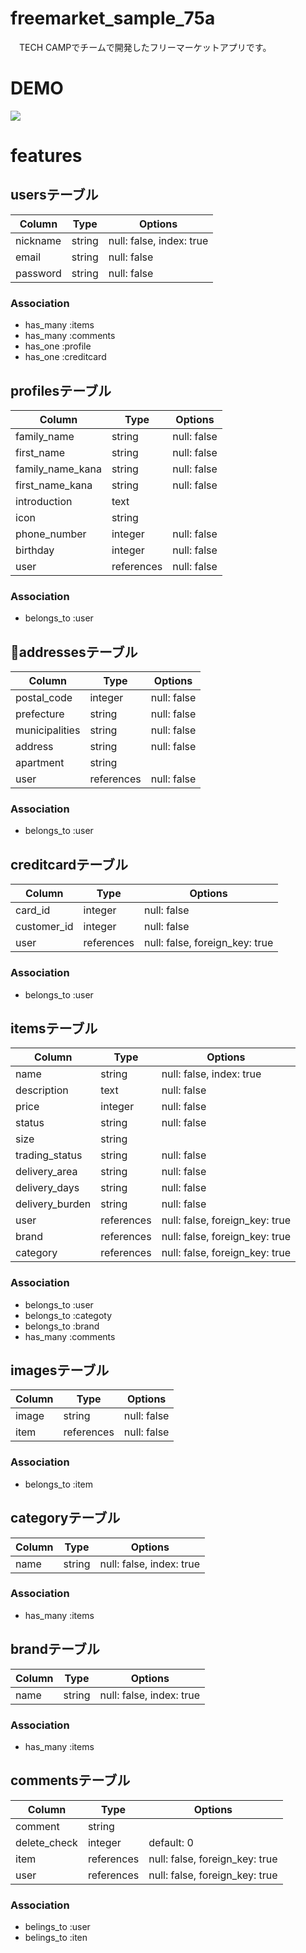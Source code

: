 # freemarket_sample_75a
　TECH CAMPでチームで開発したフリーマーケットアプリです。
 
# DEMO
 ![](https://github.com/yujiasano/freemarket_sample_75a/blob/master/6163efc6071fb4a7a9aa4950abbe782b.gif)
 

# features


## usersテーブル
|Column|Type|Options|
|------|----|-------|
|nickname|string|null: false, index: true|
|email|string|null: false|
|password|string|null: false|

### Association
- has_many :items
- has_many :comments
- has_one :profile
- has_one :creditcard

## profilesテーブル
|Column|Type|Options|
|------|----|-------|
|family_name|string|null: false|
|first_name|string|null: false|
|family_name_kana|string|null: false|
|first_name_kana|string|null: false|
|introduction|text||
|icon|string||
|phone_number|integer|null: false|
|birthday|integer|null: false|
|user|references|null: false|

### Association
- belongs_to :user

## addressesテーブル
|Column|Type|Options|
|------|----|-------|
|postal_code|integer|null: false|
|prefecture|string|null: false|
|municipalities|string|null: false|
|address|string|null: false|
|apartment|string||
|user|references|null: false

### Association
- belongs_to :user

## creditcardテーブル
|Column|Type|Options|
|------|----|-------|
|card_id|integer|null: false|
|customer_id|integer|null: false|
|user|references|null: false, foreign_key: true|

### Association
- belongs_to :user

## itemsテーブル
|Column|Type|Options|
|------|----|-------|
|name|string|null: false, index: true|
|description|text|null: false|
|price|integer|null: false|
|status|string|null: false|
|size|string||
|trading_status|string|null: false|
|delivery_area|string|null: false|
|delivery_days|string|null: false|
|delivery_burden|string|null: false|
|user|references|null: false, foreign_key: true|
|brand|references|null: false, foreign_key: true|
|category|references|null: false, foreign_key: true|

### Association
- belongs_to :user
- belongs_to :categoty
- belongs_to :brand
- has_many :comments


## imagesテーブル
|Column|Type|Options|
|------|----|-------|
|image|string|null: false|
|item|references|null: false|

### Association
- belongs_to :item

## categoryテーブル
|Column|Type|Options|
|------|----|-------|
|name|string|null: false, index: true|


### Association
- has_many :items

## brandテーブル
|Column|Type|Options|
|------|----|-------|
|name|string|null: false, index: true|


### Association
- has_many :items

## commentsテーブル
|Column|Type|Options|
|------|----|-------|
|comment|string||
|delete_check|integer|default: 0|
|item|references|null: false, foreign_key: true|
|user|references|null: false, foreign_key: true|

### Association
- belings_to :user
- belings_to :iten

